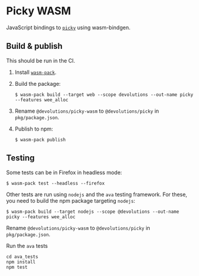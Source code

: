 # Picky WASM

JavaScript bindings to [`picky`](https://github.com/Devolutions/picky-rs/tree/master/picky) using wasm-bindgen.

## Build & publish

This should be run in the CI.

1. Install [`wasm-pack`](https://rustwasm.github.io/wasm-pack/installer/).

2. Build the package: 

    ```
    $ wasm-pack build --target web --scope devolutions --out-name picky --features wee_alloc
    ```

3. Rename `@devolutions/picky-wasm` to `@devolutions/picky` in `pkg/package.json`.

4. Publish to npm:

    ```
    $ wasm-pack publish
    ```

## Testing

Some tests can be in Firefox in headless mode:

```
$ wasm-pack test --headless --firefox
```

Other tests are run using `nodejs` and the `ava` testing framework.
For these, you need to build the npm package targeting `nodejs`:

```
$ wasm-pack build --target nodejs --scope @devolutions --out-name picky --features wee_alloc
```

Rename `@devolutions/picky-wasm` to `@devolutions/picky` in `pkg/package.json`.

Run the `ava` tests

```
cd ava_tests
npm install
npm test
```
